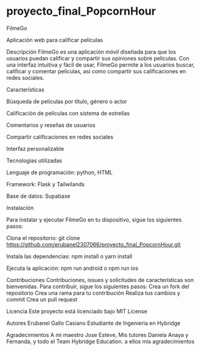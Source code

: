 # proyecto_final_PopcornHour

FilmeGo

Aplicación web para calificar películas

Descripción
FilmeGo es una aplicación móvil diseñada para que los usuarios puedan calificar y compartir sus opiniones sobre películas. Con una interfaz intuitiva y fácil de usar, FilmeGo permite a los usuarios buscar, calificar y comentar películas, así como compartir sus calificaciones en redes sociales.

Características

Búsqueda de películas por título, género o actor

Calificación de películas con sistema de estrellas

Comentarios y reseñas de usuarios

Compartir calificaciones en redes sociales

Interfaz personalizable

Tecnologías utilizadas

Lenguaje de programación: python, HTML

Framework: Flask y Tailwilands

Base de datos: Supabase

Instalación

Para instalar y ejecutar FilmeGo en tu dispositivo, sigue los siguientes pasos:

Clona el repositorio: git clone https://github.com/erubanel2307066/proyecto_final_PopcornHour.git

Instala las dependencias: npm install o yarn install

Ejecuta la aplicación: npm run android o npm run ios


Contribuciones
Contribuciones, issues y solicitudes de características son bienvenidas. Para contribuir, sigue los siguientes pasos:
Crea un fork del repositorio
Crea una rama para tu contribución
Realiza tus cambios y commit
Crea un pull request


Licencia
Este proyecto está licenciado bajo MIT License

Autores
Erubanel Gallo Casiano
Estudiante de Ingenieria en Hybridge 

Agradecimientos
A mi maestro Jose Esteve, Mis tutores Daniela Anaya y Fernanda, y todo el Team Hybridge Education. a ellos mis agradecimientos 
